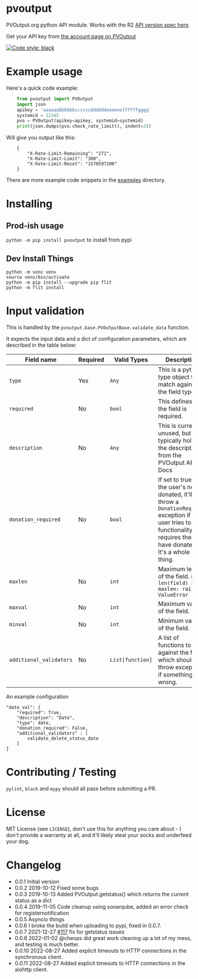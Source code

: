 # pvoutput

PVOutput.org python API module. Works with the R2 [API version spec here](https://pvoutput.org/help.html#api-spec).

Get your API key from [the account page on PVOutput](https://pvoutput.org/account.jsp)

[![Code style: black](https://img.shields.io/badge/code%20style-black-000000.svg)](https://github.com/psf/black)
# Example usage

Here's a quick code example:

```python
    from pvoutput import PVOutput
    import json
    apikey = 'aaaaaabbbbbbccccccddddddeeeeeeffffffgggg'
    systemid = 12345
    pvo = PVOutput(apikey=apikey, systemid=systemid)
    print(json.dumps(pvo.check_rate_limit(), indent=2))
```
Will give you output like this:
```
    {
        "X-Rate-Limit-Remaining": "271",
        "X-Rate-Limit-Limit": "300",
        "X-Rate-Limit-Reset": "1570597200"
    }
```

There are more example code snippets in the [examples](examples/) directory.

# Installing

## Prod-ish usage

`python -m pip install pvoutput` to install from pypi

## Dev Install Things

```shell
python -m venv venv
source venv/bin/activate
python -m pip install --upgrade pip flit
python -m flit install
```

# Input validation

This is handled by the `pvoutput.base.PVOutputBase.validate_data` function.

It expects the input data and a dict of configuration parameters, which are described in the table below:

| Field name | Required | Valid Types | Description |
| --- |  --- | --- | --- |
| `type` | Yes | `Any` | This is a python type object to match against the field type. |
| `required` | No | `bool` | This defines if the field is required. |
| `description` | No | `Any` | This is currently unused, but typically holds the description from the PVOutput API Docs |
| `donation_required` | No | `bool` | If set to true, and the user's not donated, it'll throw a `DonationRequired` exception if the user tries to use functionality that requires them to have donated. It's a whole thing. |
| `maxlen` | No | `int` | Maximum length of the field. ie. `if len(field) > maxlen: raise ValueError` |
| `maxval` | No | `int` | Maximum value of the field. |
| `minval` | No | `int` | Minimum value of the field. |
| `additional_validators` | No | `List[function]` | A list of functions to run against the field, which should throw exceptions if something's wrong. |

An example configuration

```
"date_val": {
    "required": True,
    "description": "Date",
    "type": date,
    "donation_required": False,
    "additional_validators" : [
        validate_delete_status_date
    ]
}
```

# Contributing / Testing

`pylint`, `black` and `mypy` should all pass before submitting a PR.

# License

MIT License (see `LICENSE`), don't use this for anything you care about - I don't provide a warranty at all, and it'll likely steal your socks and underfeed your dog.

# Changelog

* 0.0.1 Initial version
* 0.0.2 2019-10-12 Fixed some bugs
* 0.0.3 2019-10-13 Added PVOutput.getstatus() which returns the current status as a dict
* 0.0.4 2019-11-05 Code cleanup using sonarqube, added an error check for registernotification
* 0.0.5 Asyncio things
* 0.0.6 I broke the build when uploading to pypi, fixed in 0.0.7.
* 0.0.7 2021-12-27 [#117](https://github.com/yaleman/pvoutput/issues/117) fix for getstatus issues
* 0.0.8 2022-01-02 @cheops did great work cleaning up a lot of my mess, and testing is much better.
* 0.0.10 2022-08-27 Added explicit timeouts to HTTP connections in the synchronous client.
* 0.0.11 2022-08-27 Added explicit timeouts to HTTP connections in the aiohttp client.